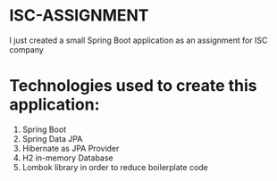# ISC-ASSIGNMENT
I just created a small Spring Boot application as an assignment for ISC company

# Technologies used to create this application:
1. Spring Boot
2. Spring Data JPA
3. Hibernate as JPA Provider
4. H2 in-memory Database
5. Lombok library in order to reduce boilerplate code
   
